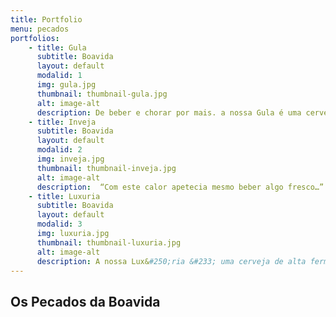 ```yaml
---
title: Portfolio
menu: pecados
portfolios:
    - title: Gula
      subtitle: Boavida
      layout: default
      modalid: 1
      img: gula.jpg
      thumbnail: thumbnail-gula.jpg
      alt: image-alt
      description: De beber e chorar por mais. a nossa Gula é uma cerveja de estilo belga, de cor dourada e sabor intenso. Uma cerveja muito rica e equilibrada devido ao uso criterioso de lúpulos e leveduras. O seu excepcional sabor e aroma tornam a Gula numa cerveja completamente irresistível e fácil de beber. Convém salientar que é uma cerveja com algum grau alcoólico, e por tal não nos responsabilizando por qualquer tipo de piadas que o consumidor possa vir a tentar fazer.  
    - title: Inveja
      subtitle: Boavida
      layout: default
      modalid: 2
      img: inveja.jpg
      thumbnail: thumbnail-inveja.jpg
      alt: image-alt
      description:  “Com este calor apetecia mesmo beber algo fresco…” A Inveja é a cerveja ideal para aguentar aqueles dias de calor sufocante! Esta cerveja apresenta uma coloração clara, de cor amarelo palha com um colarinho branco espesso e persistente. A adição de laranja dá-lhe aquele toque frutado ideal para ser bebida num final de tarde numa esplanada a desfrutar dos últimos raios de sol. Irá certamente provocar inveja a toda a gente ao seu redor!
    - title: Luxuria
      subtitle: Boavida
      layout: default
      modalid: 3
      img: luxuria.jpg
      thumbnail: thumbnail-luxuria.jpg
      alt: image-alt
      description: A nossa Lux&#250;ria &#233; uma cerveja de alta fermenta&#231;&#227;o de cor escura, com um aroma a maltes suavemente tostados a fazer lembrar um delicioso e refrescante frappuccino. A adi&#231;&#227;o de aveia amacia esta deliciosa “pomada” com a jun&#231;&#227;o de um ligeiro sabor a noz ou cereais.O seu espesso e cremoso colarinho, capaz de colorir o mais carism&#225;tico dos bigodes torna a nossa cerveja a combina&#231;&#227;o perfeita para acompanhar aquele jantar especial ou para iniciar uma noite bem passada com os nossos amigos. Um verdadeiro Luxo de cerveja! 
---
```


## Os Pecados da Boavida
###
